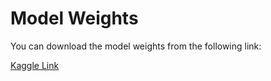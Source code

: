 # Model Weights

You can download the model weights from the following link:

[Kaggle Link]([https://www.kaggle.com/code/abdelrahmanhesham101/electron-photon-classification/output?select=best_model.pth](https://www.kaggle.com/code/abdelrahmanhesham101/electron-photon-classification/output?select=best_model.pth))
